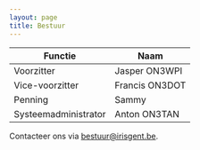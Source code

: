 ```yaml
---
layout: page
title: Bestuur
---
```


| Functie              | Naam           |
|----------------------|----------------|
| Voorzitter           | Jasper ON3WPI  |
| Vice-voorzitter      | Francis ON3DOT |
| Penning              | Sammy          |
| Systeemadministrator | Anton ON3TAN   |

Contacteer ons via [bestuur@irisgent.be](mailto:bestuur@irisgent.be).

